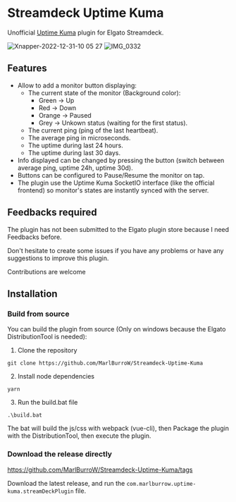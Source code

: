 # Streamdeck Uptime Kuma

Unofficial [Uptime Kuma](https://github.com/louislam/uptime-kuma) plugin for Elgato Streamdeck.

![Xnapper-2022-12-31-10 05 27](https://user-images.githubusercontent.com/3024430/210131410-6e23f1eb-adc8-44be-94a7-494435a519f9.png)
![IMG_0332](https://user-images.githubusercontent.com/3024430/210131465-d45265e8-5095-466c-bbfe-cef4931330a3.jpeg)

## Features

* Allow to add a monitor button displaying:
  * The current state of the monitor (Background color):
    * Green -> Up
    * Red -> Down
    * Orange -> Paused
    * Grey -> Unkown status (waiting for the first status).
  * The current ping (ping of the last heartbeat).
  * The average ping in microseconds.
  * The uptime during last 24 hours.
  * The uptime during last 30 days.
* Info displayed can be changed by pressing the button (switch between average ping, uptime 24h, uptime 30d).
* Buttons can be configured to Pause/Resume the monitor on tap.
* The plugin use the Uptime Kuma SocketIO interface (like the official frontend) so monitor's states are instantly synced with the server.

## Feedbacks required

The plugin has not been submitted to the Elgato plugin store because I need Feedbacks before.

Don't hesitate to create some issues if you have any problems or have any suggestions to improve this plugin.

Contributions are welcome

## Installation

### Build from source
You can build the plugin from source (Only on windows because the Elgato DistributionTool is needed):

1. Clone the repository

`git clone https://github.com/MarlBurroW/Streamdeck-Uptime-Kuma`

2. Install node dependencies

`yarn`

3. Run the build.bat file

`.\build.bat`

The bat will build the js/css with webpack (vue-cli), then Package the plugin with the DistributionTool, then execute the plugin.

### Download the release directly

https://github.com/MarlBurroW/Streamdeck-Uptime-Kuma/tags

Download the latest release, and run the `com.marlburrow.uptime-kuma.streamDeckPlugin` file.

